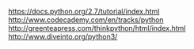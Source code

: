 https://docs.python.org/2.7/tutorial/index.html
http://www.codecademy.com/en/tracks/python
http://greenteapress.com/thinkpython/html/index.html
http://www.diveinto.org/python3/
